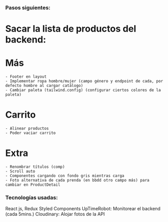 ### Pasos siguientes:

# Sacar la lista de productos del backend:

# Más

    - Footer en layout
    - Implementar ropa hombre/mujer (campo género y endpoint de cada, por defecto hombre al cargar catálogo)
    - Cambiar paleta (tailwind.config) (configurar ciertos colores de la paleta)

# Carrito

    - Alinear productos
    - Poder vaciar carrito

# Extra

    - Renombrar títulos (comp)
    - Scroll auto
    - Componentes cargando con fondo gris mientras carga
    - Foto alternativa de cada prenda (en bbdd otro campo más) para cambiar en ProductDetail

### Tecnologías usadas:

React js, Redux
Styled Components
UpTimeRobot: Monitorear el backend (cada 5mins.)
Cloudinary: Alojar fotos de la API

